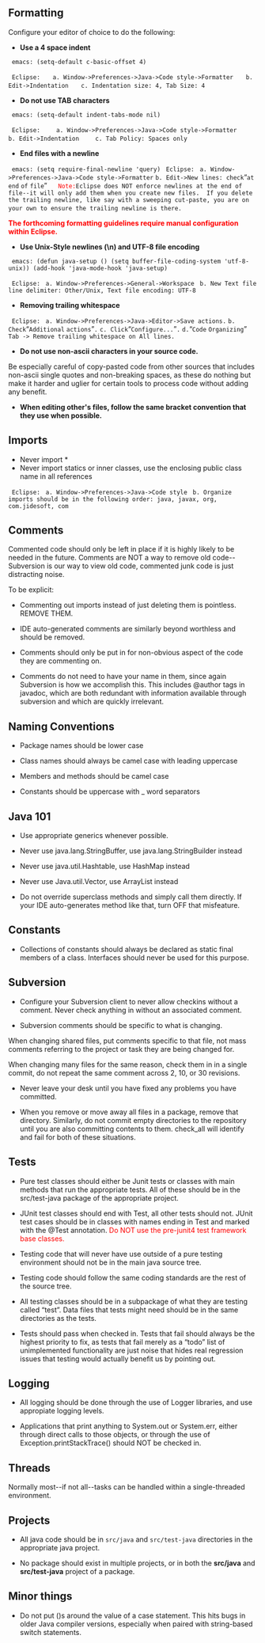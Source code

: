 Formatting
----------

Configure your editor of choice to do the following:

-   <b>Use a 4 space indent</b>

` emacs: (setq-default c-basic-offset 4)`

` Eclipse:`
`   a. Window->Preferences->Java->Code style->Formatter`
`   b. Edit->Indentation`
`   c. Indentation size: 4, Tab Size: 4`

-   <b>Do not use TAB characters</b>

` emacs: (setq-default indent-tabs-mode nil)`

` Eclipse:`
`    a. Window->Preferences->Java->Code style->Formatter`
`    b. Edit->Indentation`
`    c. Tab Policy: Spaces only`

-   <b>End files with a newline</b>

` emacs: (setq require-final-newline 'query)`
` Eclipse:`
` a. Window->Preferences->Java->Code style->Formatter`
` b. Edit->New lines: check `“`at` `end` `of` `file`”
` `
` `<font color="red">`Note:`</font>` Eclipse does NOT enforce newlines at the end of file--it will only add them when you create new files.  If you delete the trailing newline, like say with a sweeping cut-paste, you are on your own to ensure the trailing newline is there.  `
`   `

<font color="red"><b>The forthcoming formatting guidelines require manual configuration within Eclipse.</b></font>

-   <b>Use Unix-Style newlines (\\n) and UTF-8 file encoding</b>

` emacs: (defun java-setup () (setq buffer-file-coding-system 'utf-8-unix)) (add-hook 'java-mode-hook 'java-setup)`

` Eclipse:`
` a. Window->Preferences->General->Workspace`
` b. New Text file line delimiter: Other/Unix, Text file encoding: UTF-8`

-   <b>Removing trailing whitespace</b>

` Eclipse:`
` a. Window->Preferences->Java->Editor->Save actions.`
` b. Check `“`Additional` `actions`”`.`
` c. Click `“`Configure...`”`.`
` d. `“`Code` `Organizing`”` Tab -> Remove trailing whitespace on All lines.`

-   <b>Do not use non-ascii characters in your source code.</b>

Be especially careful of copy-pasted code from other sources that includes non-ascii single quotes and non-breaking spaces, as these do nothing but make it harder and uglier for certain tools to process code without adding any benefit.

-   <b>When editing other's files, follow the same bracket convention that they use when possible.</b>

Imports
-------

-   Never import \*
-   Never import statics or inner classes, use the enclosing public class name in all references

` Eclipse:`
` a. Window->Preferences->Java->Code style`
` b. Organize imports should be in the following order: java, javax, org, com.jidesoft, com`

Comments
--------

Commented code should only be left in place if it is highly likely to be needed in the future. Comments are NOT a way to remove old code--Subversion is our way to view old code, commented junk code is just distracting noise.

To be explicit:

-   Commenting out imports instead of just deleting them is pointless. REMOVE THEM.

<!-- -->

-   IDE auto-generated comments are similarly beyond worthless and should be removed.

-   Comments should only be put in for non-obvious aspect of the code they are commenting on.

<!-- -->

-   Comments do not need to have your name in them, since again Subversion is how we accomplish this. This includes @author tags in javadoc, which are both redundant with information available through subversion and which are quickly irrelevant.

Naming Conventions
------------------

-   Package names should be lower case

<!-- -->

-   Class names should always be camel case with leading uppercase

<!-- -->

-   Members and methods should be camel case

<!-- -->

-   Constants should be uppercase with \_ word separators

Java 101
--------

-   Use appropriate generics whenever possible.

<!-- -->

-   Never use java.lang.StringBuffer, use java.lang.StringBuilder instead

<!-- -->

-   Never use java.util.Hashtable, use HashMap instead

<!-- -->

-   Never use Java.util.Vector, use ArrayList instead

<!-- -->

-   Do not override superclass methods and simply call them directly. If your IDE auto-generates method like that, turn OFF that misfeature.

Constants
---------

-   Collections of constants should always be declared as static final members of a class. Interfaces should never be used for this purpose.

Subversion
----------

-   Configure your Subversion client to never allow checkins without a comment. Never check anything in without an associated comment.

<!-- -->

-   Subversion comments should be specific to what is changing.

When changing shared files, put comments specific to that file, not mass comments referring to the project or task they are being changed for.

When changing many files for the same reason, check them in in a single commit, do not repeat the same comment across 2, 10, or 30 revisions.

-   Never leave your desk until you have fixed any problems you have committed.

<!-- -->

-   When you remove or move away all files in a package, remove that directory. Similarly, do not commit empty directories to the repository until you are also committing contents to them. check\_all will identify and fail for both of these situations.

Tests
-----

-   Pure test classes should either be Junit tests or classes with main methods that run the appropriate tests. All of these should be in the src/test-java package of the appropriate project.

<!-- -->

-   JUnit test classes should end with Test, all other tests should not. JUnit test cases should be in classes with names ending in Test and marked with the @Test annotation. <font color="red">Do NOT use the pre-junit4 test framework base classes.</font>

<!-- -->

-   Testing code that will never have use outside of a pure testing environment should not be in the main java source tree.

<!-- -->

-   Testing code should follow the same coding standards are the rest of the source tree.

<!-- -->

-   All testing classes should be in a subpackage of what they are testing called “test”. Data files that tests might need should be in the same directories as the tests.

<!-- -->

-   Tests should pass when checked in. Tests that fail should always be the highest priority to fix, as tests that fail merely as a “todo” list of unimplemented functionality are just noise that hides real regression issues that testing would actually benefit us by pointing out.

Logging
-------

-   All logging should be done through the use of Logger libraries, and use appropiate logging levels.

<!-- -->

-   Applications that print anything to System.out or System.err, either through direct calls to those objects, or through the use of Exception.printStackTrace() should NOT be checked in.

Threads
-------

Normally most--if not all--tasks can be handled within a single-threaded environment.


Projects
--------

-   All java code should be in `src/java` and `src/test-java` directories in the appropriate java project.

<!-- -->

-   No package should exist in multiple projects, or in both the <b>src/java</b> and <b>src/test-java</b> project of a package.

<!-- -->

Minor things
------------

-   Do not put ()s around the value of a case statement. This hits bugs in older Java compiler versions, especially when paired with string-based switch statements.

